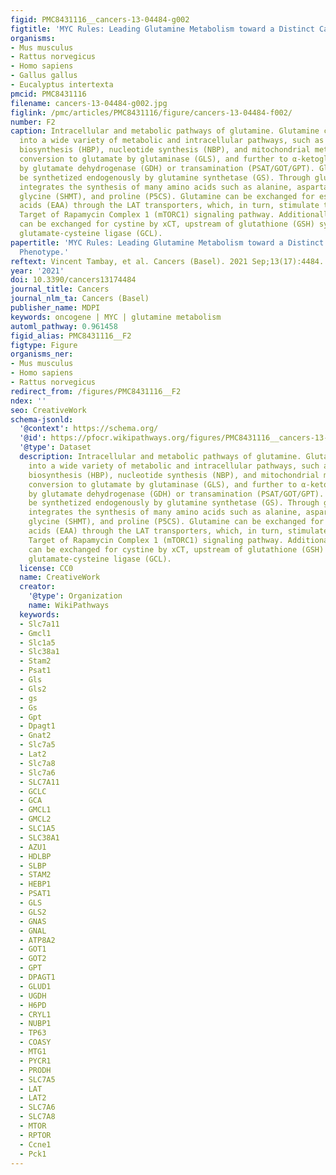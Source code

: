 ```yaml
---
figid: PMC8431116__cancers-13-04484-g002
figtitle: 'MYC Rules: Leading Glutamine Metabolism toward a Distinct Cancer Cell Phenotype'
organisms:
- Mus musculus
- Rattus norvegicus
- Homo sapiens
- Gallus gallus
- Eucalyptus intertexta
pmcid: PMC8431116
filename: cancers-13-04484-g002.jpg
figlink: /pmc/articles/PMC8431116/figure/cancers-13-04484-f002/
number: F2
caption: Intracellular and metabolic pathways of glutamine. Glutamine can integrate
  into a wide variety of metabolic and intracellular pathways, such as hexosamine
  biosynthesis (HBP), nucleotide synthesis (NBP), and mitochondrial metabolism through
  conversion to glutamate by glutaminase (GLS), and further to α-ketoglutarate (αKG)
  by glutamate dehydrogenase (GDH) or transamination (PSAT/GOT/GPT). Glutamine can
  be synthetized endogenously by glutamine synthetase (GS). Through glutamate, glutamine
  integrates the synthesis of many amino acids such as alanine, aspartate, serine,
  glycine (SHMT), and proline (P5CS). Glutamine can be exchanged for essential amino
  acids (EAA) through the LAT transporters, which, in turn, stimulate the mechanistic
  Target of Rapamycin Complex 1 (mTORC1) signaling pathway. Additionally, glutamate
  can be exchanged for cystine by xCT, upstream of glutathione (GSH) synthesis through
  glutamate-cysteine ligase (GCL).
papertitle: 'MYC Rules: Leading Glutamine Metabolism toward a Distinct Cancer Cell
  Phenotype.'
reftext: Vincent Tambay, et al. Cancers (Basel). 2021 Sep;13(17):4484.
year: '2021'
doi: 10.3390/cancers13174484
journal_title: Cancers
journal_nlm_ta: Cancers (Basel)
publisher_name: MDPI
keywords: oncogene | MYC | glutamine metabolism
automl_pathway: 0.961458
figid_alias: PMC8431116__F2
figtype: Figure
organisms_ner:
- Mus musculus
- Homo sapiens
- Rattus norvegicus
redirect_from: /figures/PMC8431116__F2
ndex: ''
seo: CreativeWork
schema-jsonld:
  '@context': https://schema.org/
  '@id': https://pfocr.wikipathways.org/figures/PMC8431116__cancers-13-04484-g002.html
  '@type': Dataset
  description: Intracellular and metabolic pathways of glutamine. Glutamine can integrate
    into a wide variety of metabolic and intracellular pathways, such as hexosamine
    biosynthesis (HBP), nucleotide synthesis (NBP), and mitochondrial metabolism through
    conversion to glutamate by glutaminase (GLS), and further to α-ketoglutarate (αKG)
    by glutamate dehydrogenase (GDH) or transamination (PSAT/GOT/GPT). Glutamine can
    be synthetized endogenously by glutamine synthetase (GS). Through glutamate, glutamine
    integrates the synthesis of many amino acids such as alanine, aspartate, serine,
    glycine (SHMT), and proline (P5CS). Glutamine can be exchanged for essential amino
    acids (EAA) through the LAT transporters, which, in turn, stimulate the mechanistic
    Target of Rapamycin Complex 1 (mTORC1) signaling pathway. Additionally, glutamate
    can be exchanged for cystine by xCT, upstream of glutathione (GSH) synthesis through
    glutamate-cysteine ligase (GCL).
  license: CC0
  name: CreativeWork
  creator:
    '@type': Organization
    name: WikiPathways
  keywords:
  - Slc7a11
  - Gmcl1
  - Slc1a5
  - Slc38a1
  - Stam2
  - Psat1
  - Gls
  - Gls2
  - gs
  - Gs
  - Gpt
  - Dpagt1
  - Gnat2
  - Slc7a5
  - Lat2
  - Slc7a8
  - Slc7a6
  - SLC7A11
  - GCLC
  - GCA
  - GMCL1
  - GMCL2
  - SLC1A5
  - SLC38A1
  - AZU1
  - HDLBP
  - SLBP
  - STAM2
  - HEBP1
  - PSAT1
  - GLS
  - GLS2
  - GNAS
  - GNAL
  - ATP8A2
  - GOT1
  - GOT2
  - GPT
  - DPAGT1
  - GLUD1
  - UGDH
  - H6PD
  - CRYL1
  - NUBP1
  - TP63
  - COASY
  - MTG1
  - PYCR1
  - PRODH
  - SLC7A5
  - LAT
  - LAT2
  - SLC7A6
  - SLC7A8
  - MTOR
  - RPTOR
  - Ccne1
  - Pck1
---
```

